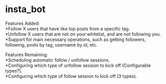 # insta_bot

Features Added:  
  *Follow X users that have like top posts from a specific tag.  
  *Unfollow X users that are not on your whitelist, and are not following you.  
  *Support for main necessary operations, such as getting followers, following, posts by tag, username by id, etc.   
  
Features Remaining:  
  *Scheduling automatic follow / unfollow sessions.  
  *Configuring which type of unfollow session to kick off (Configurable types?).  
  *Configuring which type of follow session to kick off (3 types).  
  
